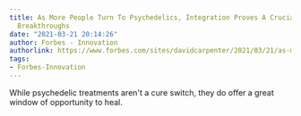 ```yaml
---
title: As More People Turn To Psychedelics, Integration Proves A Crucial Factor For
  Breakthroughs
date: "2021-03-21 20:14:26"
author: Forbes - Innovation
authorlink: https://www.forbes.com/sites/davidcarpenter/2021/03/21/as-more-people-turn-to-psychedelics-integration-proves-a-crucial-factor-for-breakthroughs/
tags:
- Forbes-Innovation
---
```

While psychedelic treatments aren't a cure switch, they do offer a great window of opportunity to heal.